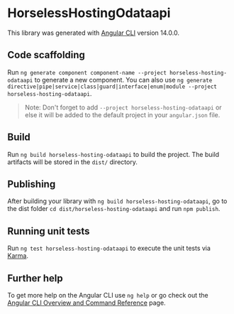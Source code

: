 # HorselessHostingOdataapi

This library was generated with [Angular CLI](https://github.com/angular/angular-cli) version 14.0.0.

## Code scaffolding

Run `ng generate component component-name --project horseless-hosting-odataapi` to generate a new component. You can also use `ng generate directive|pipe|service|class|guard|interface|enum|module --project horseless-hosting-odataapi`.
> Note: Don't forget to add `--project horseless-hosting-odataapi` or else it will be added to the default project in your `angular.json` file. 

## Build

Run `ng build horseless-hosting-odataapi` to build the project. The build artifacts will be stored in the `dist/` directory.

## Publishing

After building your library with `ng build horseless-hosting-odataapi`, go to the dist folder `cd dist/horseless-hosting-odataapi` and run `npm publish`.

## Running unit tests

Run `ng test horseless-hosting-odataapi` to execute the unit tests via [Karma](https://karma-runner.github.io).

## Further help

To get more help on the Angular CLI use `ng help` or go check out the [Angular CLI Overview and Command Reference](https://angular.io/cli) page.
